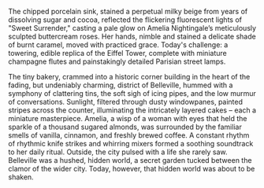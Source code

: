 The chipped porcelain sink, stained a perpetual milky beige from years of dissolving sugar and cocoa, reflected the flickering fluorescent lights of "Sweet Surrender," casting a pale glow on Amelia Nightingale’s meticulously sculpted buttercream roses.  Her hands, nimble and stained a delicate shade of burnt caramel, moved with practiced grace.  Today's challenge: a towering, edible replica of the Eiffel Tower, complete with miniature champagne flutes and painstakingly detailed Parisian street lamps.

The tiny bakery, crammed into a historic corner building in the heart of the fading, but undeniably charming, district of Belleville, hummed with a symphony of clattering tins, the soft sigh of icing pipes, and the low murmur of conversations.  Sunlight, filtered through dusty windowpanes, painted stripes across the counter, illuminating the intricately layered cakes – each a miniature masterpiece.  Amelia, a wisp of a woman with eyes that held the sparkle of a thousand sugared almonds, was surrounded by the familiar smells of vanilla, cinnamon, and freshly brewed coffee.  A constant rhythm of rhythmic knife strikes and whirring mixers formed a soothing soundtrack to her daily ritual.  Outside, the city pulsed with a life she rarely saw.  Belleville was a hushed, hidden world, a secret garden tucked between the clamor of the wider city.  Today, however, that hidden world was about to be shaken.
